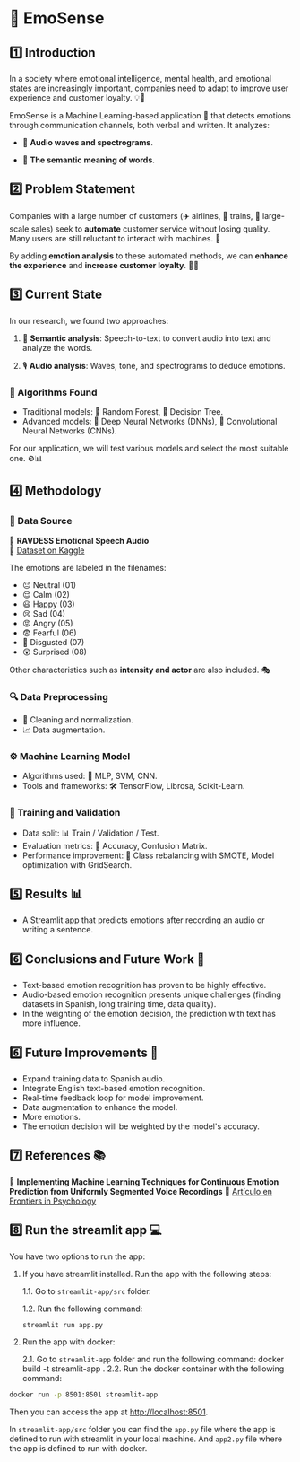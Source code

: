 
# 📢 EmoSense

## 1️⃣ Introduction  

In a society where emotional intelligence, mental health, and emotional states are increasingly important, companies need to adapt to improve user experience and customer loyalty. 💡💖  

EmoSense is a Machine Learning-based application 🤖 that detects emotions through communication channels, both verbal and written. It analyzes:  

- 🎵 **Audio waves and spectrograms**.  

- 📝 **The semantic meaning of words**.  

## 2️⃣ Problem Statement  

Companies with a large number of customers (✈️ airlines, 🚆 trains, 🛒 large-scale sales) seek to **automate** customer service without losing quality. Many users are still reluctant to interact with machines. 🤯  

By adding **emotion analysis** to these automated methods, we can **enhance the experience** and **increase customer loyalty**. 🎯😊  

## 3️⃣ Current State  

In our research, we found two approaches:  

1. 📜 **Semantic analysis**: Speech-to-text to convert audio into text and analyze the words.  

1. 🎙️ **Audio analysis**: Waves, tone, and spectrograms to deduce emotions.  

### 🧠 Algorithms Found  

- Traditional models: 🌲 Random Forest, 🌳 Decision Tree.  
- Advanced models: 🤖 Deep Neural Networks (DNNs), 🧩 Convolutional Neural Networks (CNNs).  

For our application, we will test various models and select the most suitable one. ⚙️📊  

## 4️⃣ Methodology  

### 📂 Data Source  

📌 **RAVDESS Emotional Speech Audio**  
🔗 [Dataset on Kaggle](https://www.kaggle.com/datasets/uwrfkaggler/ravdess-emotional-speech-audio)  

The emotions are labeled in the filenames:  

- 😐 Neutral (01)  
- 😌 Calm (02)  
- 😃 Happy (03)  
- 😢 Sad (04)  
- 😡 Angry (05)  
- 😨 Fearful (06)  
- 🤢 Disgusted (07)  
- 😲 Surprised (08)  

Other characteristics such as **intensity and actor** are also included. 🎭  

### 🔍 Data Preprocessing  

- 📌 Cleaning and normalization.  
- 📈 Data augmentation.  

### ⚙️ Machine Learning Model  

- Algorithms used: 🧠 MLP, SVM, CNN.  
- Tools and frameworks: 🛠️ TensorFlow, Librosa, Scikit-Learn.  

### 🎯 Training and Validation  

- Data split: 📊 Train / Validation / Test.  
- Evaluation metrics: 🎯 Accuracy, Confusion Matrix.  
- Performance improvement: 🔄 Class rebalancing with SMOTE, Model optimization with GridSearch.  

## 5️⃣ Results 📊  

- A Streamlit app that predicts emotions after recording an audio or writing a sentence.  

## 6️⃣ Conclusions and Future Work 🚀  

- Text-based emotion recognition has proven to be highly effective.  
- Audio-based emotion recognition presents unique challenges (finding datasets in Spanish, long training time, data quality).  
- In the weighting of the emotion decision, the prediction with text has more influence.  

## 6️⃣ Future Improvements 🚀  

- Expand training data to Spanish audio.  
- Integrate English text-based emotion recognition.  
- Real-time feedback loop for model improvement.  
- Data augmentation to enhance the model.  
- More emotions.  
- The emotion decision will be weighted by the model's accuracy.  

## 7️⃣ References 📚  

📖 **Implementing Machine Learning Techniques for Continuous Emotion Prediction from Uniformly Segmented Voice Recordings**
🔗 [Artículo en Frontiers in Psychology](https://www.frontiersin.org/journals/psychology/articles/10.3389/fpsyg.2024.1300996/full)

## 8️⃣ Run the streamlit app 💻

You have two options to run the app:

1. If you have streamlit installed. Run the app with the following steps:

    1.1. Go to `streamlit-app/src` folder.

    1.2. Run the following command:

    ```bash
    streamlit run app.py
    ```

2. Run the app with docker:

    2.1. Go to `streamlit-app` folder and run the following command:
    docker build -t streamlit-app .
    2.2. Run the docker container with the following command:

```bash
docker run -p 8501:8501 streamlit-app
```

Then you can access the app at [http://localhost:8501](http://localhost:8501).

In `streamlit-app/src` folder you can find the `app.py` file where the app is defined to run with streamlit in your local machine. And `app2.py` file where the app is defined to run with docker.
